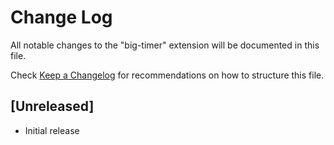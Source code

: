 # Change Log

All notable changes to the "big-timer" extension will be documented in this file.

Check [Keep a Changelog](http://keepachangelog.com/) for recommendations on how to structure this file.

## [Unreleased]

- Initial release